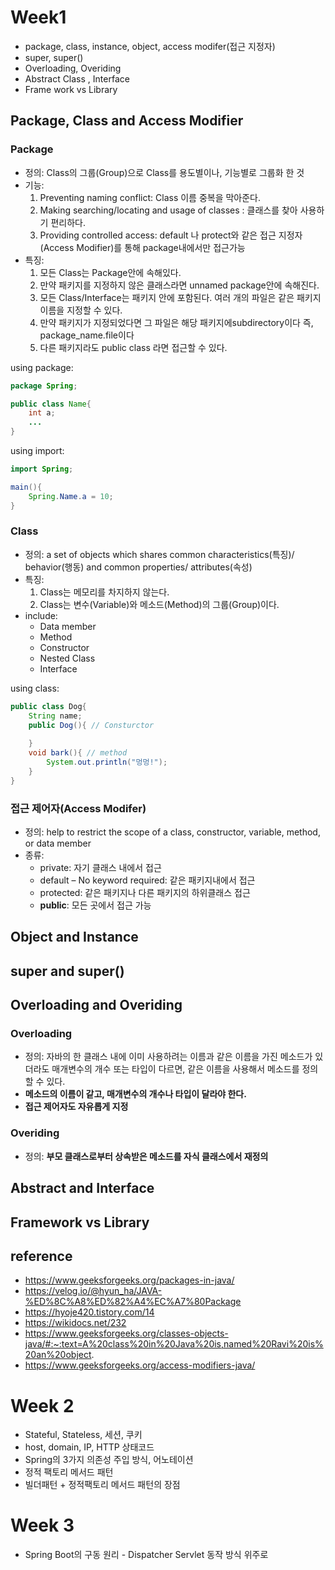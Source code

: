 # Week1

- package, class, instance, object, access modifer(접근 지정자)
- super, super()
- Overloading, Overiding
- Abstract Class , Interface
- Frame work vs Library

## Package, Class and Access Modifier
### Package 
- 정의: Class의 그룹(Group)으로 Class를 용도별이나, 기능별로 그룹화 한 것
- 기능:
	1. Preventing naming conflict:  Class 이름 중복을 막아준다.
	2. Making searching/locating and usage of classes : 클래스를 찾아 사용하기 편리하다.
	3. Providing controlled access: default 나 protect와 같은 접근 지정자(Access Modifier)를 통해 package내에서만 접근가능
- 특징:
	1. 모든 Class는 Package안에 속해있다.
	2. 만약 패키지를 지정하지 않은 클래스라면 unnamed package안에 속해진다. 
	3. 모든 Class/Interface는 패키지 안에 포함된다. 여러 개의 파일은 같은 패키지 이름을 지정할 수 있다.
	4. 만약 패키지가 지정되었다면 그 파일은 해당 패키지에subdirectory이다 즉, package_name.file이다
	5. 다른 패키지라도 public class 라면 접근할 수 있다.

using package:
```java
package Spring;

public class Name{
	int a;
	...
}
```
using import:
```java
import Spring;

main(){
	Spring.Name.a = 10;
}
```

### Class
- 정의: a set of objects which shares common characteristics(특징)/ behavior(행동) and common properties/ attributes(속성)
- 특징:
	1. Class는 메모리를 차지하지 않는다. 
	2. Class는 변수(Variable)와 메소드(Method)의 그룹(Group)이다.
- include:
	- Data member
	- Method
	- Constructor
	- Nested Class
	- Interface


using class:
```java
public class Dog{
	String name;
	public Dog(){ // Consturctor 
	
	}
	void bark(){ // method
		System.out.println("멍멍!");
	}
}
```
### 접근 제어자(Access Modifer)
- 정의: help to restrict the scope of a class, constructor, variable, method, or data member
- 종류:
	- private: 자기 클래스 내에서 접근
	- default – No keyword required: 같은 패키지내에서 접근
	- protected: 같은 패키지나 다른 패키지의 하위클래스 접근
	- **public**: 모든 곳에서 접근 가능
## Object and Instance

## super and super()

## Overloading and Overiding
### Overloading
- 정의: 자바의 한 클래스 내에 이미 사용하려는 이름과 같은 이름을 가진 메소드가 있더라도 매개변수의 개수 또는 타입이 다르면, 같은 이름을 사용해서 메소드를 정의할 수 있다.
- **메소드의 이름이 같고, 매개변수의 개수나 타입이 달라야 한다.**
- **접근 제어자도 자유롭게 지정**

### Overiding
- 정의: **부모 클래스로부터 상속받은 메소드를 자식 클래스에서 재정의**
## Abstract and Interface

## Framework vs Library


## reference
- https://www.geeksforgeeks.org/packages-in-java/
- https://velog.io/@hyun_ha/JAVA-%ED%8C%A8%ED%82%A4%EC%A7%80Package
- https://hyoje420.tistory.com/14
- https://wikidocs.net/232
- https://www.geeksforgeeks.org/classes-objects-java/#:~:text=A%20class%20in%20Java%20is,named%20Ravi%20is%20an%20object.
- https://www.geeksforgeeks.org/access-modifiers-java/


# Week 2
- Stateful, Stateless, 세션, 쿠키
- host, domain, IP, HTTP 상태코드
- Spring의 3가지 의존성 주입 방식, 어노테이션
- 정적 팩토리 메서드 패턴
- 빌더패턴 + 정적팩토리 메서드 패턴의 장점
# Week 3
- Spring Boot의 구동 원리 - Dispatcher Servlet 동작 방식 위주로
